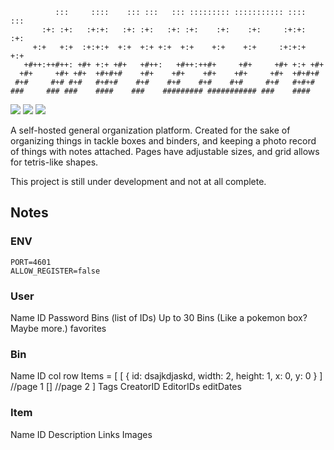 ```
          :::     ::::    ::: :::   ::: ::::::::: ::::::::::: ::::    ::: 
       :+: :+:   :+:+:   :+: :+:   :+: :+:    :+:    :+:     :+:+:   :+:  
     +:+   +:+  :+:+:+  +:+  +:+ +:+  +:+    +:+    +:+     :+:+:+  +:+   
   +#++:++#++: +#+ +:+ +#+   +#++:   +#++:++#+     +#+     +#+ +:+ +#+    
  +#+     +#+ +#+  +#+#+#    +#+    +#+    +#+    +#+     +#+  +#+#+#     
 #+#     #+# #+#   #+#+#    #+#    #+#    #+#    #+#     #+#   #+#+#      
###     ### ###    ####    ###    ######### ########### ###    ####       
```
<img src="https://img.shields.io/badge/Bootstrap-563D7C?style=for-the-badge&logo=bootstrap&logoColor=white" />
<img src="https://img.shields.io/badge/SQLite-07405E?style=for-the-badge&logo=sqlite&logoColor=white" />
<img src="https://img.shields.io/badge/Node.js-43853D?style=for-the-badge&logo=node.js&logoColor=white" />

A self-hosted general organization platform. Created for the sake of organizing things in tackle boxes and binders, and keeping a photo record of things with notes attached. Pages have adjustable sizes, and grid allows for tetris-like shapes. 

This project is still under development and not at all complete.


## Notes
### ENV
```
PORT=4601
ALLOW_REGISTER=false
```


### User
Name
ID
Password
Bins (list of IDs)
Up to 30 Bins (Like a pokemon box? Maybe more.)
favorites

### Bin
Name
ID
col
row
Items = [
    [
        {
            id: dsajkdjaskd,
            width: 2,
            height: 1,
            x: 0,
            y: 0
        }
    ] //page 1
    [] //page 2
]
Tags
CreatorID
EditorIDs
editDates



### Item
Name
ID
Description
Links
Images
